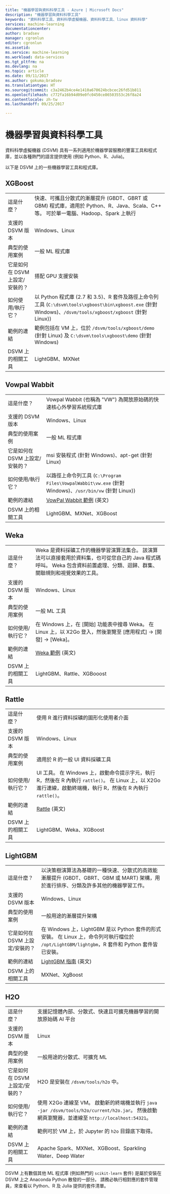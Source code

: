 ```yaml
---
title: "機器學習與資料科學工具 - Azure | Microsoft Docs"
description: "機器學習與資料科學工具"
keywords: "資料科學工具、資料科學虛擬機器、資料科學工具、linux 資料科學"
services: machine-learning
documentationcenter: 
author: bradsev
manager: cgronlun
editor: cgronlun
ms.assetid: 
ms.service: machine-learning
ms.workload: data-services
ms.tgt_pltfrm: na
ms.devlang: na
ms.topic: article
ms.date: 09/11/2017
ms.author: gokuma;bradsev
ms.translationtype: HT
ms.sourcegitcommit: c3a2462b4ce4e1410a670624bcbcec26fd51b811
ms.openlocfilehash: c772fa16b94d09e0fc0450ce86503553c26f8a24
ms.contentlocale: zh-tw
ms.lasthandoff: 09/25/2017

---
```


# <a name="machine-learning-and-data-science-tools"></a>機器學習與資料科學工具
資料科學虛擬機器 (DSVM) 具有一系列適用於機器學習服務的豐富工具和程式庫，並以各種熱門的語言提供使用 (例如 Python、R、Julia)。 

以下是 DSVM 上的一些機器學習工具和程式庫。 

## <a name="xgboost"></a>XGBoost 
|    |           |
| ------------- | ------------- |
| 這是什麼？   |    快速、可攜且分散式的漸層提升 (GBDT、GBRT 或 GBM) 程式庫，適用於 Python、R、Java、Scala、C++ 等。 可於單一電腦、Hadoop、Spark 上執行    |
| 支援的 DSVM 版本     | Windows、Linux     |
| 典型的使用案例      | 一般 ML 程式庫      |
| 它是如何在 DSVM 上設定/安裝的？      |  搭配 GPU 支援安裝   |
| 如何使用/執行它？      | 以 Python 程式庫 (2.7 和 3.5)、R 套件及路徑上命令列工具 (`C:\dsvm\tools\xgboost\bin\xgboost.exe` (針對 Windows)、`/dsvm/tools/xgboost/xgboost` (針對 Linux))    |
| 範例的連結      | 範例包括在 VM 上，位於 `/dsvm/tools/xgboost/demo` (針對 Linux) 及 `C:\dsvm\tools\xgboost\demo` (針對 Windows)   |
| DSVM 上的相關工具      | LightGBM、MXNet   |



## <a name="vowpal-wabbit"></a>Vowpal Wabbit
|    |           |
| ------------- | ------------- |
| 這是什麼？   |   Vowpal Wabbit (也稱為 "VW") 為開放原始碼的快速核心外學習系統程式庫    |
| 支援的 DSVM 版本     | Windows、Linux     |
| 典型的使用案例      | 一般 ML 程式庫      |
| 它是如何在 DSVM 上設定/安裝的？      |  msi 安裝程式 (針對 Windows)、apt-get (針對 Linux) |
| 如何使用/執行它？      | 以路徑上命令列工具 (`C:\Program Files\VowpalWabbit\vw.exe` (針對 Windows)、`/usr/bin/vw` (針對 Linux))    |
| 範例的連結      | [VowPal Wabbit 範例](https://github.com/JohnLangford/vowpal_wabbit/wiki/Examples) \(英文\) |
| DSVM 上的相關工具      |LightGBM、MXNet、XGBoost   |


## <a name="weka"></a>Weka
|    |           |
| ------------- | ------------- |
| 這是什麼？   |  Weka 是資料採礦工作的機器學習演算法集合。 該演算法可以直接套用於資料集，也可從您自己的 Java 程式碼呼叫。 Weka 包含資料前置處理、分類、迴歸、群集、關聯規則和視覺效果的工具。 |
| 支援的 DSVM 版本     | Windows、Linux     |
| 典型的使用案例      | 一般 ML 工具     |
| 如何使用/執行它？      | 在 Windows 上，在 [開始] 功能表中搜尋 Weka。 在 Linux 上，以 X2Go 登入，然後瀏覽至 [應用程式] -> [開發] -> [Weka]。 |
| 範例的連結      | [Weka 範例](http://www.cs.waikato.ac.nz/ml/weka/documentation.html) \(英文\) |
| DSVM 上的相關工具      |LightGBM、Rattle、XGBooost   |

## <a name="rattle"></a>Rattle
|    |           |
| ------------- | ------------- |
| 這是什麼？   |   使用 R 進行資料採礦的圖形化使用者介面   |
| 支援的 DSVM 版本     | Windows、Linux     |
| 典型的使用案例      | 適用於 R 的一般 UI 資料採礦工具    |
| 如何使用/執行它？      | UI 工具。 在 Windows 上，啟動命令提示字元，執行 R，然後在 R 內執行 `rattle()`。 在 Linux 上，以 X2Go 進行連線，啟動終端機，執行 R，然後在 R 內執行 `rattle()`。 |
| 範例的連結      | [Rattle](https://togaware.com/onepager/) \(英文\) |
| DSVM 上的相關工具      |LightGBM、Weka、XGBoost   |

## <a name="lightgbm"></a>LightGBM
|    |           |
| ------------- | ------------- |
| 這是什麼？   | 以決策樹演算法為基礎的一種快速、分散式的高效能漸層提升 (GBDT、GBRT、GBM 或 MART) 架構，用於進行排序、分類及許多其他的機器學習工作。    |
| 支援的 DSVM 版本      | Windows、Linux    |
| 典型的使用案例      | 一般用途的漸層提升架構      |
| 它是如何在 DSVM 上設定/安裝的？      | 在 Windows 上，LightGBM 是以 Python 套件的形式安裝。 在 Linux 上，命令列可執行檔位於 `/opt/LightGBM/lightgbm`，R 套件和 Python 套件皆已安裝。     |
| 範例的連結      | [LightGBM 指南](https://github.com/Microsoft/LightGBM/tree/master/examples/python-guide) \(英文\)   |
| DSVM 上的相關工具      | MXNet、XgBoost  |

## <a name="h2o"></a>H2O
|    |           |
| ------------- | ------------- |
| 這是什麼？   | 支援記憶體內部、分散式、快速且可擴充機器學習的開放原始碼 AI 平台  |
| 支援的 DSVM 版本      | Linux   |
| 典型的使用案例      | 一般用途的分散式、可擴充 ML   |
| 它是如何在 DSVM 上設定/安裝的？      | H2O 是安裝在 `/dsvm/tools/h2o` 中。      |
| 如何使用/執行它？      | 使用 X2Go 連線至 VM。 啟動新的終端機並執行 `java -jar /dsvm/tools/h2o/current/h2o.jar`。 然後啟動網頁瀏覽器，並連線至 `http://localhost:54321`。      |
| 範例的連結      | 範例可於 VM 上，於 Jupyter 的 `h2o` 目錄底下取得。      |
| DSVM 上的相關工具      | Apache Spark、MXNet、XGBoost、Sparkling Water、Deep Water    |

DSVM 上有數個其他 ML 程式庫 (例如熱門的 `scikit-learn` 套件) 是屬於安裝在 DSVM 上之 Anaconda Python 散發的一部分。 請務必執行相對應的套件管理員，來查看以 Python、R 及 Julia 提供的套件清單。 


